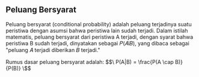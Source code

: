 ## Peluang Bersyarat
Peluang bersyarat (conditional probability) adalah peluang terjadinya suatu peristiwa dengan asumsi bahwa peristiwa lain sudah terjadi. Dalam istilah matematis, peluang bersyarat dari peristiwa A terjadi, dengan syarat bahwa peristiwa B sudah terjadi, dinyatakan sebagai 𝑃(𝐴∣𝐵), yang dibaca sebagai "peluang 𝐴 terjadi diberikan 𝐵 terjadi."

Rumus dasar peluang bersyarat adalah:
$$\
P(A|B) = \frac{P(A \cap B)}{P(B)}
\$$
